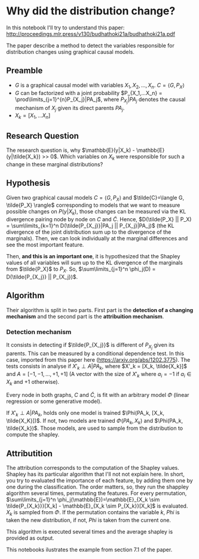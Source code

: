 # Why did the distribution change?


In this notebook I'll try to understand this paper: http://proceedings.mlr.press/v130/budhathoki21a/budhathoki21a.pdf

The paper describe a method to detect the variables responsible for distribution changes using graphical causal models.

## Preamble

- $G$ is a graphical causal model with variables $X_1, X_2, ..., X_n$. $C=\langle G, P_X \rangle$ 
- $G$ can be factorized with a joint probability $P_{X_1,...X_n} = \prod\limits_{j=1}^{n}P_{X_j}|PA_j$, where $P_{X_j}|PA_j$ denotes the causal mechanism of $X_j$ given its direct parents $PA_j$.
- $X_k = [X_1, ... X_n]$
 
## Research Question

The research question is, why $\mathbb{E}(y|X_k) - \mathbb{E}(y|\tilde{X_k}) >> 0$. Which variables on $X_k$ were responsible for such a change in these marginal distributions?

## Hypothesis


Given two graphical causal models $C=\langle G, P_X \rangle$ and $\tilde{C}=\langle G, \tilde{P_X} \rangle$ corresponding to models that we want to measure possible changes on $P(y|X_k)$, those changes can be measured via the KL divergence pairing node by node on $C$ and $\tilde{C}$. Hence, $D(\tilde{P_X} || P_X) = \sum\limits_{k=1}^n D(\tilde{P_{X_j}}|PA_j || P_{X_j}|PA_j)$ (the KL divergence of the joint distribution sum up to the divergence of the marginals). Then, we can look individually at the marginal differences and see the most important feature.

Then, **and this is an important one**, it is hypothesized that the Shapley values of all variables will sum up to the KL divergence of the marginals from $\tilde{P_X}$ to $P_X$. So, $\sum\limits_{j=1}^n \phi_j(D) = D(\tilde{P_{X_j}} || P_{X_j})$.

## Algorithm

Their algorithm is split in two parts. First part is the **detection of a changing mechanism** and the second part is the **attribuition mechanism**.

### Detection mechanism

It consists in detecting if $\tilde{P_{X_j}}$ is different of $P_{X_j}$ given its parents. This can be measured by a conditional dependence test. In this case, imported from this paper here (https://arxiv.org/abs/1202.3775).
The tests consists in analyse if $X'_k \perp  A | PA_k$, where $X'_k = [X_k, \tilde{X_k}]$ and $A=[-1,-1,...,+1,+1]$ (A vector with the size of $X'_k$ where $a_i=-1$ if $a_i\in X_k$ and $+1$ otherwise).

Every node in both graphs, $C$ and $\tilde{C}$, is fit with an arbitrary model $\Phi$ (linear regression or some generative model).

If $X'_k \perp  A | PA_k$, holds only one model is trained $\Phi(PA_k, [X_k, \tilde{X_K}])$. If not, two models are trained $\Phi(PA_k, X_k)$ and $\Phi(PA_k, \tilde{X_k})$. 
Those models, are used to sample from the distribution to compute the shapley.

## Attributition

The attribution corresponds to the computation of the Shapley values.
Shapley has its particular algorithm that I'll not not explain here. In short, you try to evaluated the importance of each feature, by adding them one by one during the classification. The order matters, so, they run the shappley algorithm several times, permutating the features.
For every permutation, $\sum\limits_{j=1}^n \phi_j(\mathbb{E})=\mathbb{E}_{X_k \sim \tilde{P_{X_k}}}[X_k] - \mathbb{E}_{X_k \sim P_{X_k}}[X_k]$ is evaluated. $X_k$ is sampled from $\Phi$. If the permutation contains the variable $k$, $Phi$ is taken the new distribution, if not, $Phi$ is taken from the current one.

This algorithm is executed several times and the average shapley is provided as output.

This notebooks ilustrates the example from section 7.1 of the paper.
